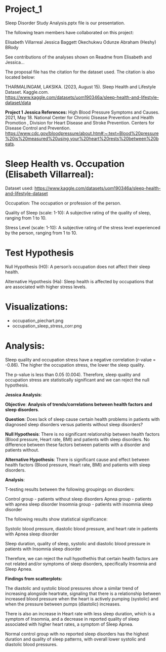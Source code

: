 # Project_1

Sleep Disorder Study Analysis.pptx file is our presentation. 

The following team members have collaborated on this project:

Elisabeth Villarreal
Jessica Baggett
Okechukwu Odunze
Abraham (Heshy) BRody

See contributions of the analyses shown on Readme from Elisabeth and Jessica...

The proposal file has the citation for the dataset used. The citation is also located below:

THARMALINGAM, LAKSIKA. (2023, August 15). Sleep Health and Lifestyle Dataset. Kaggle.com. https://www.kaggle.com/datasets/uom190346a/sleep-health-and-lifestyle-dataset/data

**Project 1**
**Jessica References:**
High Blood Pressure Symptoms and Causes. 2021, May 18. National Center for Chronic Disease Prevention and Health Promotion , Division for Heart Disease and Stroke Prevention. Centers for Disease Control and Prevention. https://www.cdc.gov/bloodpressure/about.htm#:~:text=Blood%20pressure%20is%20measured%20using,your%20heart%20rests%20between%20beats.


# Sleep Health vs. Occupation (Elisabeth Villarreal):

Dataset used: https://www.kaggle.com/datasets/uom190346a/sleep-health-and-lifestyle-dataset 

Occupation: The occupation or profession of the person.

Quality of Sleep (scale: 1-10): A subjective rating of the quality of sleep, ranging from 1 to 10.

Stress Level (scale: 1-10): A subjective rating of the stress level experienced by the person, ranging from 1 to 10.


# Test Hypothesis

Null Hypothesis (H0): A person’s occupation does not affect their sleep health.

Alternative Hypothesis (Ha): Sleep health is affected by occupations that are associated with higher stress levels.


# Visualizations:

- occupation_piechart.png
- occupation_sleep_stress_corr.png

# Analysis:

Sleep quality and occupation stress have a negative correlation (r-value = -0.86). The higher the occupation stress, the lower the sleep quality.

The p-value is less than 0.05 (0.004). Therefore, sleep quality and occupation stress are statistically significant and we can reject the null hypothesis.


**Jessica Analysis**: 

**Objective**: **Analysis of trends/correlations between health factors and sleep disorders**. 

**Question**: Does lack of sleep cause certain health problems in patients with diagnosed sleep disorders versus patients without sleep disorders?

**Null Hypothesis**: There is no significant relationship between health factors (Blood pressure, Heart rate, BMI) and patients with sleep disorders. No difference between these factors between patients with a disorder and patients without. 

**Alternative Hypothesis**: There is significant cause and effect between health factors (Blood pressure, Heart rate, BMI) and patients with sleep disorders. 

**Analysis**:

  T-testing results between the following groupings on disorders:

  Control group - patients without sleep disorders Apnea group - patients with apnea sleep disorder Insomnia group - patients with insomnia sleep disorder

  The following results show statistical significance:

  Systolic blood pressure, diastolic blood pressure, and heart rate in patients with Apnea sleep disorder

  Sleep duration, quality of sleep, systolic and diastolic blood pressure in patients with Insomnia sleep disorder

  Therefore, we can reject the null hypothethis that certain health factors are not related and/or symptoms of sleep disorders, specifically Insomnia and Sleep Apnea.

  **Findings from scatterplots:**

  The diastolic and systolic blood pressures show a similar trend of increasing alongside heartrate, signaling that there is a relationship between increased blood pressure     when the heart is actively pumping (systolic) and when the pressure between pumps (diastolic) increases.

  There is also an increase in Heart rate with less sleep duration, which is a symptom of Insomnia, and a decrease in reported quality of sleep associated with higher heart     rates, a symptom of Sleep Apnea.

  Normal control group with no reported sleep disorders has the highest duration and quality of sleep patterns, with overall lower systolic and diastolic blood pressures.



